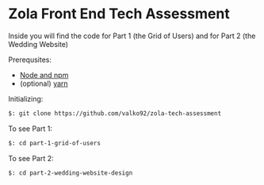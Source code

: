 # Zola Front End Tech Assessment

Inside you will find the code for Part 1 (the Grid of Users) and for Part 2 (the Wedding Website)

Prerequsites:

* [Node and npm](https://www.npmjs.com/get-npm)
* (optional) [yarn](https://yarnpkg.com/lang/en/docs/install/)

Initializing:

```bash
$: git clone https://github.com/valko92/zola-tech-assessment
```

To see Part 1:

```bash
$: cd part-1-grid-of-users
```

To see Part 2:

```bash
$: cd part-2-wedding-website-design
```